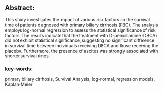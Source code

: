 ## Abstract:
This study investigates the impact of various risk factors on the survival time of patients diagnosed with primary biliary cirrhosis (PBC). The analysis employs log-normal regression to assess the statistical significance of risk factors. The results indicate that the treatment with D-penicillamine (DBCA) did not exhibit statistical significance, suggesting no significant difference in survival time between individuals receiving DBCA and those receiving the placebo. Furthermore, the presence of ascites was strongly associated with shorter survival times.
### key-words:
primary biliary cirrhosis, Survival Analysis, log-normal, regression models, Kaplan-Meier
